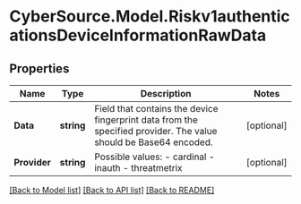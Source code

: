 # CyberSource.Model.Riskv1authenticationsDeviceInformationRawData
## Properties

Name | Type | Description | Notes
------------ | ------------- | ------------- | -------------
**Data** | **string** | Field that contains the device fingerprint data from the specified provider. The value should be Base64 encoded.  | [optional] 
**Provider** | **string** | Possible values: - cardinal - inauth - threatmetrix  | [optional] 

[[Back to Model list]](../README.md#documentation-for-models) [[Back to API list]](../README.md#documentation-for-api-endpoints) [[Back to README]](../README.md)

